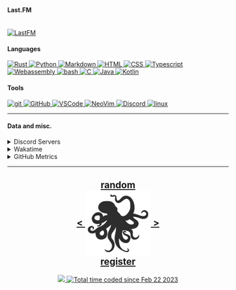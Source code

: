 <!---
h4rldev/h4rldev is a ✨ special ✨ repository because its `README.md` (this file) appears on your GitHub profile.
You can click the Preview link to take a look at your changes.
--->

<h4> Last.FM </h4>
    <br>
<a href="https://www.last.fm/user/h4rl3h">
    <img src="https://lastfm-recently-played.vercel.app/api?user=h4rl3h&count=1" alt="LastFM" />
</a>

<h4>Languages </h4>
<a href="https://www.rust-lang.org" target="_blank">
    <img src="https://skillicons.dev/icons?i=rust" alt="Rust" />
</a>
<a href="https://www.python.org" target="_blank">
    <img src="https://skillicons.dev/icons?i=py" alt="Python" />
</a>
<a href="https://en.wikipedia.org/wiki/Markdown" target="_blank">
    <img src="https://skillicons.dev/icons?i=md" alt="Markdown" />
</a>
<a href="https://developer.mozilla.org/en-US/docs/Web/HTML" target="_blank">
    <img src="https://skillicons.dev/icons?i=html" alt="HTML" />
</a>
<a href="https://developer.mozilla.org/en-US/docs/Web/CSS" target="_blank">
    <img src="https://skillicons.dev/icons?i=css" alt="CSS" />
</a>
<a href="https://www.typescriptlang.org" target="_blank">
    <img src="https://skillicons.dev/icons?i=ts" alt="Typescript" />
</a>
<a href="https://developer.mozilla.org/en-US/docs/WebAssembly" target="_blank">
    <img src="https://skillicons.dev/icons?i=wasm" alt="Webassembly" />
</a>
<a href="https://en.wikipedia.org/wiki/Bash_(Unix_shell)" target="_blank">
    <img src="https://skillicons.dev/icons?i=bash" alt="bash" />
</a>
<a href="https://en.wikipedia.org/wiki/C_(programming_language)" target="_blank">
    <img src="https://skillicons.dev/icons?i=c" alt="C" />
</a>
<a href="https://java.com" target="_blank">
    <img src="https://skillicons.dev/icons?i=java" alt="Java" />
</a>
<a href="https://kotlinlang.org" target="_blank">
    <img src="https://skillicons.dev/icons?i=kotlin" alt="Kotlin" />
</a>

<h4> Tools </h4>
<a href="https://git-scm.com" target="_blank">
    <img src="https://skillicons.dev/icons?i=git" alt="git" />
</a>
<a href="https://github.com/h4rldev" target="_blank">
    <img src="https://skillicons.dev/icons?i=github" alt="GitHub" />
</a>
<a href="https://github.com/microsoft/vscode" target="_blank">
    <img src="https://skillicons.dev/icons?i=vscode" alt="VSCode" />
</a>
<a href="https://neovim.io" target="_blank">
    <img src="https://skillicons.dev/icons?i=neovim" alt="NeoVim" />
</a>
<a href="https://discord.com/users/275689969601871882" target="_blank">
    <img src="https://skillicons.dev/icons?i=discord" alt="Discord" />
</a>
<a href="https://www.linuxfoundation.org" target="_blank">
    <img src="https://skillicons.dev/icons?i=linux" alt="linux" />
</a>
<hr>

<h4>Data and misc.</h4>
<details>
    <summary>Discord Servers</summary>
    <ul>
        <li>
            The Nagai Project Discord Server, the place to discuss the Nagai project and its related projects, Nagai is a Linux distribution that aims to be a lightweight, fast, and secure desktop environment, with it's own desktop environment. <br/ >
            <a href="https://discord.gg/je4RAnC9MF" target="_blank">
                Join the Nagai Project Discord Server here!
            </a>
        </li>
    </ul>
</details>
<details>
    <summary>Wakatime</summary>

<!--START_SECTION:waka-->

```txt
From: 21 February 2023 - To: 10 September 2025

Total Time: 875 hrs 12 mins

Rust                 226 hrs 39 mins >>>>>>===================   25.12 %
C                    189 hrs 50 mins >>>>>====================   21.04 %
Svelte               77 hrs 22 mins  >>=======================   08.58 %
Nix                  70 hrs 49 mins  >>=======================   07.85 %
Bash                 53 hrs 24 mins  >========================   05.92 %
HTML                 28 hrs 21 mins  >========================   03.14 %
Other                27 hrs          >========================   02.99 %
Markdown             26 hrs 6 mins   >========================   02.89 %
Python               22 hrs 22 mins  >========================   02.48 %
CSS                  20 hrs 53 mins  >========================   02.32 %
Astro                16 hrs 26 mins  =========================   01.82 %
TOML                 14 hrs 25 mins  =========================   01.60 %
YAML                 13 hrs 10 mins  =========================   01.46 %
JSON                 12 hrs 33 mins  =========================   01.39 %
Makefile             9 hrs 55 mins   =========================   01.10 %
SCSS                 9 hrs 36 mins   =========================   01.07 %
JavaScript           7 hrs 57 mins   =========================   00.88 %
TypeScript           7 hrs 33 mins   =========================   00.84 %
Java                 6 hrs 53 mins   =========================   00.76 %
Odin                 6 hrs 6 mins    =========================   00.68 %
Lua                  5 hrs 20 mins   =========================   00.59 %
zserio               5 hrs 12 mins   =========================   00.58 %
Vue.js               4 hrs 44 mins   =========================   00.52 %
Docker               4 hrs 32 mins   =========================   00.50 %
conf                 4 hrs 16 mins   =========================   00.47 %
sh                   3 hrs 38 mins   =========================   00.40 %
INI                  2 hrs 52 mins   =========================   00.32 %
gitignore            2 hrs 24 mins   =========================   00.27 %
Text                 2 hrs 15 mins   =========================   00.25 %
sshconfig            2 hrs 8 mins    =========================   00.24 %
Assembly             1 hr 49 mins    =========================   00.20 %
PowerShell           1 hr 33 mins    =========================   00.17 %
QML                  1 hr 13 mins    =========================   00.14 %
gitrebase            1 hr 11 mins    =========================   00.13 %
Git Config           57 mins         =========================   00.11 %
CMake                47 mins         =========================   00.09 %
Zig                  44 mins         =========================   00.08 %
Kotlin               39 mins         =========================   00.07 %
gitconfig            39 mins         =========================   00.07 %
shell script         35 mins         =========================   00.07 %
SQL                  31 mins         =========================   00.06 %
GDScript3            30 mins         =========================   00.06 %
Java Properties      29 mins         =========================   00.05 %
Ezhil                28 mins         =========================   00.05 %
Objective-C          28 mins         =========================   00.05 %
XML                  26 mins         =========================   00.05 %
Meson                25 mins         =========================   00.05 %
Slint                24 mins         =========================   00.05 %
reg                  23 mins         =========================   00.04 %
desktop              22 mins         =========================   00.04 %
jsonc                21 mins         =========================   00.04 %
Desktop file         19 mins         =========================   00.04 %
Emacs Lisp           17 mins         =========================   00.03 %
systemd              14 mins         =========================   00.03 %
TSConfig             13 mins         =========================   00.03 %
Batchfile            12 mins         =========================   00.02 %
kdl                  10 mins         =========================   00.02 %
bat                  8 mins          =========================   00.02 %
C++                  6 mins          =========================   00.01 %
udevrules            4 mins          =========================   00.01 %
fstab                2 mins          =========================   00.00 %
ActionScript 3       2 mins          =========================   00.00 %
Roff                 1 min           =========================   00.00 %
git ignore           1 min           =========================   00.00 %
D                    1 min           =========================   00.00 %
ActionScript         1 min           =========================   00.00 %
fish                 1 min           =========================   00.00 %
zsh                  1 min           =========================   00.00 %
ca65 assembler       1 min           =========================   00.00 %
netrw                0 secs          =========================   00.00 %
PkgConfig            0 secs          =========================   00.00 %
Diff                 0 secs          =========================   00.00 %
Git                  0 secs          =========================   00.00 %
TSQL                 0 secs          =========================   00.00 %
JSON with Comments   0 secs          =========================   00.00 %
zip                  0 secs          =========================   00.00 %
qmldir               0 secs          =========================   00.00 %
Image (svg)          0 secs          =========================   00.00 %
CSV                  0 secs          =========================   00.00 %
env                  0 secs          =========================   00.00 %
Just                 0 secs          =========================   00.00 %
Cheetah              0 secs          =========================   00.00 %
pem                  0 secs          =========================   00.00 %
Image (png)          0 secs          =========================   00.00 %
image_nvim           0 secs          =========================   00.00 %
Tcsh                 0 secs          =========================   00.00 %
```

<!--END_SECTION:waka-->

</details>

<details>
    <summary>GitHub Metrics</summary>
    <img src= "./github-metrics.svg">
</details>

<hr>

<h2 align="center">
    <a href=https://octo-ring.com/p/h4rldev/random>
           random
    </a>
    <br>
    <a href="https://octo-ring.com/p/h4rldev/prev">
        <
    </a>
    <a href="https://octo-ring.com/">
        <img align="center" src=".resources/octopus.svg" height="150px" />
    </a>
    <a href="https://octo-ring.com/p/h4rldev/next">
        >
    </a>
    <br>
    <a href="https://octo-ring.com/register">
           register
    </a>
</h2>
<p align="center">
  <a href="https://github.com/h4rldev">
    <img src="https://komarev.com/ghpvc/?username=h4rldev&color=blueviolet&style=flat-square" />
  <a href="https://wakatime.com/@a96ce7fe-c8df-4036-8791-65e6c7bbd3b1">
    <img src="https://wakatime.com/badge/user/a96ce7fe-c8df-4036-8791-65e6c7bbd3b1.svg?style=flat-square" alt="Total time coded since Feb 22 2023" />
  </a>
</p>
